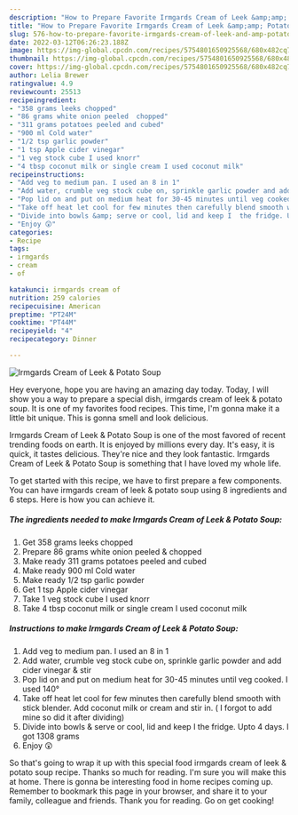 ```yaml
---
description: "How to Prepare Favorite Irmgards Cream of Leek &amp;amp; Potato Soup"
title: "How to Prepare Favorite Irmgards Cream of Leek &amp;amp; Potato Soup"
slug: 576-how-to-prepare-favorite-irmgards-cream-of-leek-and-amp-potato-soup
date: 2022-03-12T06:26:23.188Z
image: https://img-global.cpcdn.com/recipes/5754801650925568/680x482cq70/irmgards-cream-of-leek-potato-soup-recipe-main-photo.jpg
thumbnail: https://img-global.cpcdn.com/recipes/5754801650925568/680x482cq70/irmgards-cream-of-leek-potato-soup-recipe-main-photo.jpg
cover: https://img-global.cpcdn.com/recipes/5754801650925568/680x482cq70/irmgards-cream-of-leek-potato-soup-recipe-main-photo.jpg
author: Lelia Brewer
ratingvalue: 4.9
reviewcount: 25513
recipeingredient:
- "358 grams leeks chopped"
- "86 grams white onion peeled  chopped"
- "311 grams potatoes peeled and cubed"
- "900 ml Cold water"
- "1/2 tsp garlic powder"
- "1 tsp Apple cider vinegar"
- "1 veg stock cube I used knorr"
- "4 tbsp coconut milk or single cream I used coconut milk"
recipeinstructions:
- "Add veg to medium pan. I used an 8 in 1"
- "Add water, crumble veg stock cube on, sprinkle garlic powder and add cider vinegar &amp; stir"
- "Pop lid on and put on medium heat for 30-45 minutes until veg cooked. I used 140°"
- "Take off heat let cool for few minutes then carefully blend smooth with stick blender. Add coconut milk or cream and stir in. ( I forgot to add mine so did it after dividing)"
- "Divide into bowls &amp; serve or cool, lid and keep I  the fridge. Upto 4 days. I got 1308 grams"
- "Enjoy 😲"
categories:
- Recipe
tags:
- irmgards
- cream
- of

katakunci: irmgards cream of 
nutrition: 259 calories
recipecuisine: American
preptime: "PT24M"
cooktime: "PT44M"
recipeyield: "4"
recipecategory: Dinner

---
```



![Irmgards Cream of Leek &amp; Potato Soup](https://img-global.cpcdn.com/recipes/5754801650925568/680x482cq70/irmgards-cream-of-leek-potato-soup-recipe-main-photo.jpg)

Hey everyone, hope you are having an amazing day today. Today, I will show you a way to prepare a special dish, irmgards cream of leek &amp; potato soup. It is one of my favorites food recipes. This time, I'm gonna make it a little bit unique. This is gonna smell and look delicious.

Irmgards Cream of Leek &amp; Potato Soup is one of the most favored of recent trending foods on earth. It is enjoyed by millions every day. It's easy, it is quick, it tastes delicious. They're nice and they look fantastic. Irmgards Cream of Leek &amp; Potato Soup is something that I have loved my whole life.




To get started with this recipe, we have to first prepare a few components. You can have irmgards cream of leek &amp; potato soup using 8 ingredients and 6 steps. Here is how you can achieve it.

<!--inarticleads1-->

##### The ingredients needed to make Irmgards Cream of Leek &amp; Potato Soup:

1. Get 358 grams leeks chopped
1. Prepare 86 grams white onion peeled &amp; chopped
1. Make ready 311 grams potatoes peeled and cubed
1. Make ready 900 ml Cold water
1. Make ready 1/2 tsp garlic powder
1. Get 1 tsp Apple cider vinegar
1. Take 1 veg stock cube I used knorr
1. Take 4 tbsp coconut milk or single cream I used coconut milk




<!--inarticleads2-->

##### Instructions to make Irmgards Cream of Leek &amp; Potato Soup:

1. Add veg to medium pan. I used an 8 in 1
1. Add water, crumble veg stock cube on, sprinkle garlic powder and add cider vinegar &amp; stir
1. Pop lid on and put on medium heat for 30-45 minutes until veg cooked. I used 140°
1. Take off heat let cool for few minutes then carefully blend smooth with stick blender. Add coconut milk or cream and stir in. ( I forgot to add mine so did it after dividing)
1. Divide into bowls &amp; serve or cool, lid and keep I  the fridge. Upto 4 days. I got 1308 grams
1. Enjoy 😲




So that's going to wrap it up with this special food irmgards cream of leek &amp; potato soup recipe. Thanks so much for reading. I'm sure you will make this at home. There is gonna be interesting food in home recipes coming up. Remember to bookmark this page in your browser, and share it to your family, colleague and friends. Thank you for reading. Go on get cooking!
